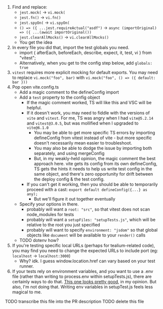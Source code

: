 1. Find and replace:
   * `jest.mock(` -> `vi.mock(`
   * `jest.fn()` -> `vi.fn()`
   * `jest.spyOn(` -> `vi.spyOn(`
   * `() => ({ ...jest.requireActual("asdf")` -> `async (importOriginal) => ({ ...(await importOriginal())`
   * `jest.clearAllMocks()` -> `vi.clearAllMocks()`
   * You get the idea
2. In every file you did that, import the test globals you need.
   * import { afterEach, beforeEach, describe, expect, it, test, vi } from "vitest";
   * Alternatively, when you get to the config step below, add `globals: true`
3. `vitest` requires more explicit mocking for default exports. You may need to replace `vi.mock("foo", bar)` with `vi.mock("foo", () => ({ default: bar }))`
4. Pop open vite.config.ts
   * Add a magic comment to the defineConfig import
   * Add a `test` property to the config object
      + If the magic comment worked, TS will like this and VSC will be helpful.
      + If it doesn't work, you may need to fiddle with the versions of `vite` and `vitest`. For me, TS was angry when I had `vite@5.2.14` and `vitest@3.0.5`, but was mollified when I upgraded to `vite@6.1.0`
         - You may be able to get more specific TS errors by importing defineConfig from vitest instead of vite - but more specific doesn't necessarily mean easier to troubleshoot.
         - You may also be able to dodge the issue by importing both separately, and using mergeConfig
         - But, in my weakly-held opinion, the magic comment the best approach here. vite gets its config from its own defineConfig, TS gets the hints it needs to help us write test config in the same object, and there's zero opportunity for drift between the deploy config & the test config.
      + If you can't get it working, then you should be able to temporarily proceed with a cast: `export default defineConfig({...} as any);`
         - But we'll figure it out together eventually
   * Specify your options in there.
      + probably will want a `root: "src"`, so that vitest does not scan node_modules for tests
      * probably will want a `setupFiles: "setupTests.js"`, which will be relative to the root you just specified
      * probably will want to specify `environment: "jsdom"` so that global objects like `document` will be available to your `render()` calls
   * TODO dotenv how?
6. If you're testing specific local URLs (perhaps for tealium-related code), you may find you need to change the expected URLs to include port (eg: `localhost` -> `localhost:3000`)
   * Why? idk. I guess window.location.href can vary based on your test runner.
7. If your tests rely on environment variables, and you want to use a .env file (rather than writing to process.env within setupTests.js), there are certainly ways to do that. [This one looks pretty good](https://stackoverflow.com/a/78802309), in my opinion. But also, I'm not doing that. Writing env variables in setupTest.js feels less magical to me.

TODO transcribe this file into the PR description
TODO delete this file
